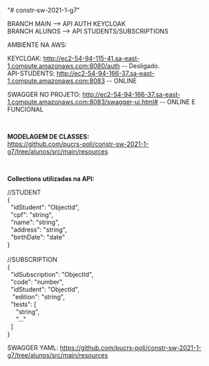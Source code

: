 "# constr-sw-2021-1-g7" 

BRANCH MAIN --> API AUTH KEYCLOAK <br/>
BRANCH ALUNOS --> API STUDENTS/SUBSCRIPTIONS <br/>

AMBIENTE NA AWS: <br/>

KEYCLOAK: http://ec2-54-94-115-41.sa-east-1.compute.amazonaws.com:8080/auth  -- Desligado. <br/>
API-STUDENTS: http://ec2-54-94-166-37.sa-east-1.compute.amazonaws.com:8083 -- ONLINE  <br/> 

SWAGGER NO PROJETO: http://ec2-54-94-166-37.sa-east-1.compute.amazonaws.com:8083/swagger-ui.html# -- ONLINE E FUNCIONAL<br/> 

<br/>

<b>MODELAGEM DE CLASSES:</b><br/>
https://github.com/pucrs-poli/constr-sw-2021-1-g7/tree/alunos/src/main/resources

<br/>

<b>Collections utilizadas na API:</b>

//STUDENT<br/>
{ <br/>
  &nbsp;&nbsp;"idStudent": "ObjectId", <br/>
  &nbsp;&nbsp;"cpf": "string", <br/>
  &nbsp;&nbsp;"name": "string", <br/>
  &nbsp;&nbsp;"address": "string", <br/>
  &nbsp;&nbsp;"birthDate": "date" <br/>
} <br/>
<br/>
//SUBSCRIPTION <br/>
{ <br/>
    &nbsp;&nbsp;"idSubscription": "ObjectId", <br/>
    &nbsp;&nbsp;"code": "number", <br/>
    &nbsp;&nbsp;"idStudent": "ObjectId", <br/>
    &nbsp;&nbsp; "edition": "string", <br/>
    &nbsp;&nbsp;"tests": [ <br/>
    &nbsp;&nbsp;&nbsp;&nbsp;  "string", <br/>
    &nbsp;&nbsp;&nbsp;&nbsp;  "..." <br/>
    &nbsp;&nbsp;] <br/>
} <br/>

SWAGGER YAML: https://github.com/pucrs-poli/constr-sw-2021-1-g7/tree/alunos/src/main/resources <br/>
